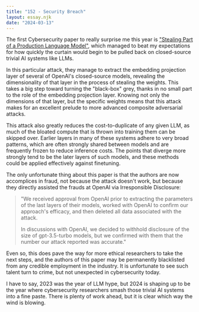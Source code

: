 ```yaml
---
title: "152 - Security Breach"
layout: essay.njk
date: "2024-03-13"
---
```


The first Cybersecurity paper to really surprise me this year is ["Stealing Part of a Production Language Model"](https://arxiv.org/abs/2403.06634), which managed to beat my expectations for how quickly the curtain would begin to be pulled back on closed-source trivial AI systems like LLMs.

In this particular attack, they manage to extract the embedding projection layer of several of OpenAI's closed-source models, revealing the dimensionality of that layer in the process of stealing the weights. This takes a big step toward turning the "black-box" grey, thanks in no small part to the role of the embedding projection layer. Knowing not only the dimensions of that layer, but the specific weights means that this attack makes for an excellent prelude to more advanced composite adversarial attacks.

This attack also greatly reduces the cost-to-duplicate of any given LLM, as much of the bloated compute that is thrown into training them can be skipped over. Earlier layers in many of these systems adhere to very broad patterns, which are often strongly shared between models and are frequently frozen to reduce inference costs. The points that diverge more strongly tend to be the later layers of such models, and these methods could be applied effectively against finetuning.

The only unfortunate thing about this paper is that the authors are now accomplices in fraud, not because the attack doesn't work, but because they directly assisted the frauds at OpenAI via Irresponsible Disclosure: 

> "We received approval from OpenAI prior to extracting the parameters of the last layers of their models, worked with OpenAI to confirm our approach's efficacy, and then deleted all data associated with the attack.
>
> In discussions with OpenAI, we decided to withhold disclosure of the size of gpt-3.5-turbo models, but we confirmed with them that the number our attack reported was accurate."

Even so, this does pave the way for more ethical researchers to take the next steps, and the authors of this paper may be permanently blacklisted from any credible employment in the industry. It is unfortunate to see such talent turn to crime, but not unexpected in cybersecurity today.

I have to say, 2023 was the year of LLM hype, but 2024 is shaping up to be the year where cybersecurity researchers smash those trivial AI systems into a fine paste. There is plenty of work ahead, but it is clear which way the wind is blowing.
